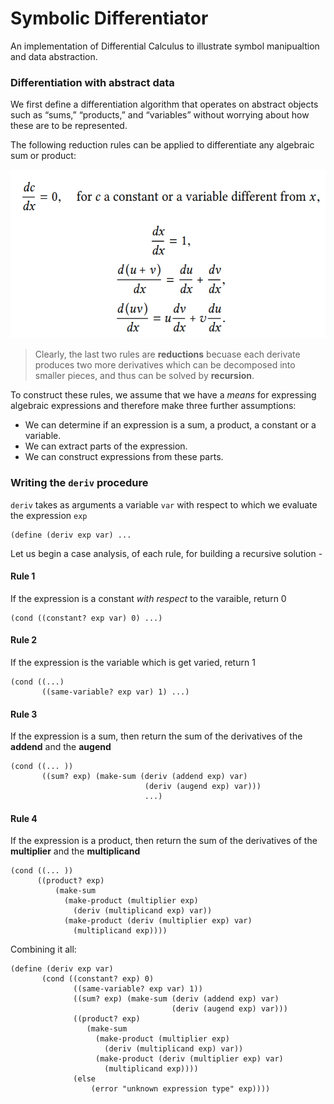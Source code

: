 # Symbolic Differentiator

An implementation of Differential Calculus to illustrate symbol manipualtion and data abstraction.

### Differentiation with abstract data
We first define a differentiation algorithm that operates on abstract objects such as “sums,” “products,” and “variables” without worrying about how these
are to be represented.

The following reduction rules can be applied to differentiate any algebraic sum or product:

<img src= "diff_rules.png" width=550 height=270>


> Clearly, the last two rules are **reductions** becuase each derivate produces two more derivatives which can be decomposed into smaller pieces, and thus can be solved by **recursion**.

To construct these rules, we assume that we have a _means_ for expressing algebraic expressions and therefore make three further assumptions:
* We can determine if an expression is a sum, a product, a constant or a variable.
* We can extract parts of the expression.
* We can construct expressions from these parts.

### Writing the `deriv` procedure
`deriv` takes as arguments a variable `var` with respect to which we evaluate the expression `exp`

```
(define (deriv exp var) ... 
```

Let us begin a case analysis, of each rule, for building a recursive solution - 
#### Rule 1
If the expression is a constant _with respect_ to the varaible, return 0
```
(cond ((constant? exp var) 0) ...)
```
#### Rule 2
If the expression is the variable which is get varied, return 1
```
(cond ((...)
       ((same-variable? exp var) 1) ...)
```
#### Rule 3
If the expression is a sum, then return the sum of the derivatives of the **addend** and the **augend**
```
(cond ((... ))
       ((sum? exp) (make-sum (deriv (addend exp) var)
                              (deriv (augend exp) var)))
                              ...)
```
#### Rule 4
If the expression is a product, then return the sum of the derivatives of the **multiplier** and the **multiplicand**
```
(cond ((... ))
      ((product? exp)
          (make-sum
            (make-product (multiplier exp)
              (deriv (multiplicand exp) var))
            (make-product (deriv (multiplier exp) var)
              (multiplicand exp))))
```

Combining it all:
```
(define (deriv exp var)
       (cond ((constant? exp) 0)
              ((same-variable? exp var) 1))
              ((sum? exp) (make-sum (deriv (addend exp) var)
                                    (deriv (augend exp) var)))
              ((product? exp)
                 (make-sum
                   (make-product (multiplier exp)
                     (deriv (multiplicand exp) var))
                   (make-product (deriv (multiplier exp) var)
                     (multiplicand exp))))
              (else
                  (error "unknown expression type" exp))))
```


